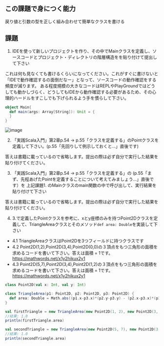 ## この課題で身につく能力

戻り値と引数の型を正しく組み合わせて簡単なクラスを書ける

## 課題

1. IDEを使って新しいプロジェクトを作り、その中でMainクラスを定義し、ソースコードとプロジェクト・ディレクトリの階層構造をを貼り付けて提出して下さい

これは何も見なくても書けるくらいになってください。これがすぐに書けないと「IDEで動作確認するの面倒だなー」となって、ソースコードの動作確認をする頻度が減ります。
ある程度規模の大きなコードはREPLやPlayGroundではどうしても動かしづらく、どうしてもIDEから動作確認する必要があるため、その心理的ハードルをすこしでも下げられるよう手を慣らして下さい。

```scala
object Main{
  def main(args: Array[String]): Unit = {
  }
}
```

![image](https://user-images.githubusercontent.com/7414320/76871319-3de16000-68ae-11ea-9001-42c718a1f5e9.png)

2. 「実践Scala入門」第2章p.54 -> p.55「クラスを定義する」のPointクラスを定義して下さい。(p.55「先回りして例示しておくと…」直後です) 

答えは書籍に載っているので省略します。提出の際は必ず自分で実行した結果を貼り付けてください。

3. 「実践Scala入門」第2章p.54 -> p.55「クラスを定義する」の (p.55「まず、先程あげたPointを定義することについて考えてみましょう…」直後です）を 上記課題1. のMainクラスのmain関数の中で呼び出して、実行結果を貼り付けて下さい

答えは書籍に載っているので省略します。提出の際は必ず自分で実行した結果を貼り付けてください。

4. 3.で定義したPointクラスを参考に、xとy座標のみを持つPoint2Dクラスを定義して、TriangleAreaクラスとそのメソッド`def area: Double`を実装して下さい
  - 4.1 TriangleAreaクラスはPoint2Dを3つフィールドに持つクラスです
  - 4.2 Point2D(1,2),Point2D(3,4),Point2D(0,0)の３頂点をもつ三角形の面積を求めるコードを書いて下さい。答えは面積 = 1です。 https://mathwords.net/x1y2hikux2y1
  - 4.3 Point2D(5,7),Point2D(3,4),Point2D(1,2)の３頂点をもつ三角形の面積を求めるコードを書いて下さい。答えは面積 = 1です。 https://mathwords.net/x1y2hikux2y1

```scala
class Point2D(val x: Int, val y: Int)

class TriangleArea(p1: Point2D, p2: Point2D, p3: Point2D) {
  def area: Double = Math.abs((p1.x-p3.x)*(p2.y-p3.y) - (p2.x-p3.x)*(p1.y-p3.y)) / 2.0
}

val firstTriangle = new TriangleArea(new Point2D(1, 2), new Point2D(3, 4), new Point2D(0,0))
//結果: 1.0
println(firstTriangle.area) 

val secondTriangle = new TriangleArea(new Point2D(5, 7), new Point2D(3, 4), new Point2D(1,2))
//結果: 1.0
println(secondTriangle.area)
```